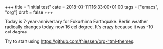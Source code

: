 +++
title = "Initial test"
date = 2018-03-11T16:33:00+01:00
tags = ["emacs", "org"]
draft = false
+++

Today is 7-year-anniversary for Fukushima Earthquake.
Berlin weather radically changes today, now 16 cel degree. It's crazy because it was -10 cel degree.

Try to start using <https://github.com/fniessen/org-html-themes>.
